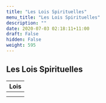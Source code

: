 ```yaml
---
title: "Les Lois Spirituelles"
menu_title: "Les Lois Spirituelles"
description: ""
date: 2020-07-03 02:18:11+11:00
draft: False
hidden: False
weight: 595
---
```

## Les Lois Spirituelles

|**Lois**
|---
| []() |
| []() |
